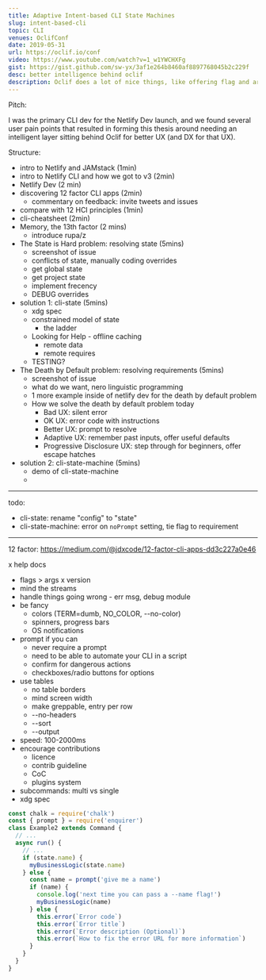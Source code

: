 ```yaml
---
title: Adaptive Intent-based CLI State Machines
slug: intent-based-cli
topic: CLI
venues: OclifConf
date: 2019-05-31
url: https://oclif.io/conf
video: https://www.youtube.com/watch?v=1_w1YWCHXFg
gist: https://gist.github.com/sw-yx/3af1e264b8460af8897768045b2c229f
desc: better intelligence behind oclif
description: Oclif does a lot of nice things, like offering flag and argument parsing, help documentation, and pluggability. That's good for the CLI developer. But what about the CLI user? Instead of viewing our CLI's as simple harnesses for procedure calls, how can we add an intelligent layer to interpret to user intent and guide them down a pit of success? How can we make our CLI's improve using information gained over time?
---
```


Pitch:

I was the primary CLI dev for the Netlify Dev launch, and we found several user pain points that resulted in forming this thesis around needing an intelligent layer sitting behind Oclif for better UX (and DX for that UX).

Structure:

- intro to Netlify and JAMstack (1min)
- intro to Netlify CLI and how we got to v3 (2min)
- Netlify Dev (2 min)
- discovering 12 factor CLI apps (2min)
  - commentary on feedback: invite tweets and issues
- compare with 12 HCI principles (1min)
- cli-cheatsheet (2min)
- Memory, the 13th factor (2 mins)
  - introduce rupa/z
- The State is Hard problem: resolving state (5mins)
  - screenshot of issue
  - conflicts of state, manually coding overrides
  - get global state
  - get project state
  - implement frecency
  - DEBUG overrides
- solution 1: cli-state (5mins)
  - xdg spec
  - constrained model of state
    - the ladder
  - Looking for Help - offline caching
    - remote data
    - remote requires
  - TESTING?
- The Death by Default problem: resolving requirements (5mins)
  - screenshot of issue
  - what do we want, nero linguistic programming
  - 1 more example inside of netlify dev for the death by default problem
  - How we solve the death by default problem today
    - Bad UX: silent error
    - OK UX: error code with instructions
    - Better UX: prompt to resolve
    - Adaptive UX: remember past inputs, offer useful defaults
    - Progressive Disclosure UX: step through for beginners, offer escape hatches
- solution 2: cli-state-machine (5mins)
  - demo of cli-state-machine
  -

---

todo:

- cli-state: rename "config" to "state"
- cli-state-machine: error on `noPrompt` setting, tie flag to requirement

---

12 factor: https://medium.com/@jdxcode/12-factor-cli-apps-dd3c227a0e46

x help docs

- flags > args
  x version
- mind the streams
- handle things going wrong - err msg, debug module
- be fancy
  - colors (TERM=dumb, NO_COLOR, --no-color)
  - spinners, progress bars
  - OS notifications
- prompt if you can
  - never require a prompt
  - need to be able to automate your CLI in a script
  - confirm for dangerous actions
  - checkboxes/radio buttons for options
- use tables
  - no table borders
  - mind screen width
  - make greppable, entry per row
  - --no-headers
  - --sort
  - --output
- speed: 100-2000ms
- encourage contributions
  - licence
  - contrib guideline
  - CoC
  - plugins system
- subcommands: multi vs single
- xdg spec

```js
const chalk = require('chalk')
const { prompt } = require('enquirer')
class Example2 extends Command {
  // ...
  async run() {
    // ...
    if (state.name) {
      myBusinessLogic(state.name)
    } else {
      const name = prompt('give me a name')
      if (name) {
        console.log('next time you can pass a --name flag!')
        myBusinessLogic(name)
      } else {
        this.error(`Error code`)
        this.error(`Error title`)
        this.error(`Error description (Optional)`)
        this.error(`How to fix the error URL for more information`)
      }
    }
  }
}
```
